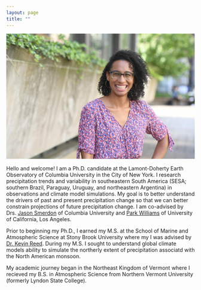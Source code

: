 ```yaml
---
layout: page
title: ""
---
```


![](/Ari_headshot_10072021_laughing.jpg)

Hello and welcome! I am a Ph.D. candidate at the Lamont-Doherty Earth Observatory of Columbia University in the City of New York. I research precipitation trends and variability in southeastern South America (SESA; southern Brazil, Paraguay, Uruguay, and northeastern Argentina) in observations and climate model simulations. My goal is to better understand the drivers of past and present precipitation change so that we can better constrain projections of future precipitation change. I am co-advised by Drs. [Jason Smerdon](https://smerdon.ldeo.columbia.edu/people/jason-e-smerdon) of Columbia University and [Park Williams](https://www.aparkwilliams.com) of University of California, Los Angeles.

Prior to beginning my Ph.D., I earned my M.S. at the School of Marine and Atmospheric Science at Stony Brook University where my I was advised by [Dr. Kevin Reed](https://you.stonybrook.edu/kareed/). During my M.S. I sought to understand global climate models ability to simulate the northerly extent of precipitation associatd with the North American monsoon. 

My academic journey began in the Northeast Kingdom of Vermont where I recieved my B.S. in Atmospheric Science from Northern Vermont University (formerly Lyndon State College).
